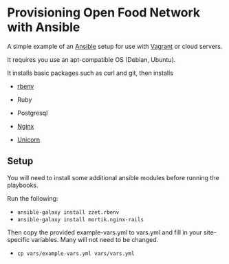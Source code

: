 Provisioning Open Food Network with Ansible
===========================================

A simple example of an [Ansible] setup for use with [Vagrant] or cloud servers.

It requires you use an apt-compatible OS (Debian, Ubuntu).

It installs basic packages such as curl and git, then installs

* [rbenv]
* Ruby
* Postgresql
* [Nginx]
* [Unicorn]

  [Ansible]: http://ansible.cc
  [Vagrant]: http://www.vagrantup.com
  [rbenv]: https://github.com/sstephenson/rbenv
  [Nginx]: http://nginx.org/h
  [Unicorn]: http://unicorn.bogomips.org/

Setup
-----

You will need to install some additional ansible modules before running the playbooks. 

Run the following:

* `ansible-galaxy install zzet.rbenv`
* `ansible-galaxy install mortik.nginx-rails`

Then copy the provided example-vars.yml to vars.yml and fill in your site-specific variables. Many will not need to be changed.

* `cp vars/example-vars.yml vars/vars.yml`
